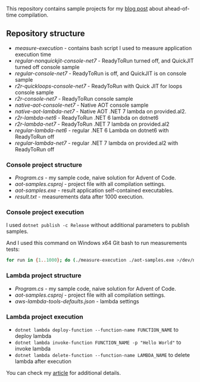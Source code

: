 This repository contains sample projects for my [blog post](https://flerka.github.io/personal-blog/2022-06-21-ahead-of-time-compilation/) about ahead-of-time compilation. 

## Repository structure
- *measure-execution* - contains bash script I used to measure application execution time
- *regular-nonquickjit-console-net7* - ReadyToRun turned off, and QuickJIT turned off console sample
- *regular-console-net7* - ReadyToRun is off, and QuickJIT is on console sample
- *r2r-quickloops-console-net7* - ReadyToRun with Quick JIT for loops console sample
- *r2r-console-net7* - ReadyToRun console sample
- *native-aot-console-net7* - Native AOT console sample
- *native-aot-lambda-net7* - Native AOT .NET 7 lambda on provided.al2.
- *r2r-lambda-net6* - ReadyToRun .NET 6 lambda on dotnet6
- *r2r-lambda-net7* - ReadyToRun .NET 7 lambda on provided.al2
- *regular-lambda-net6* - regular .NET 6 Lambda on dotnet6 with ReadyToRun off
- *regular-lambda-net7* - regular .NET 7 lambda on provided.al2 with ReadyToRun off

### Console project structure
- *Program.cs* - my sample code, naive solution for Advent of Code.
- *aot-samples.csproj* - project file with all compilation settings.
- *aot-samples.exe* - result application self-contained executables. 
- *result.txt* - measurements data after 1000 execution.

### Console project execution
I used `dotnet publish -c Release` without additional parameters to publish samples. 

And I used this command on Windows x64 Git bash to run measurements tests:
 ```bash
 for run in {1..1000}; do (./measure-execution ./aot-samples.exe >/dev/null) &>> result.txt; done
```

### Lambda project structure
- *Program.cs* - my sample code, naive solution for Advent of Code.
- *aot-samples.csproj* - project file with all compilation settings.
- *aws-lambda-tools-defaults.json* - lambda settings

### Lambda project execution
- `dotnet lambda deploy-function --function-name FUNCTION_NAME` to deploy lambda
- `dotnet lambda invoke-function FUNCTION_NAME -p "Hello World"` to invoke lambda
- `dotnet lambda delete-function --function-name LAMBDA_NAME` to delete lambda after execution

You can check my [article](https://flerka.github.io/personal-blog/2022-06-21-ahead-of-time-compilation/) for additional details.